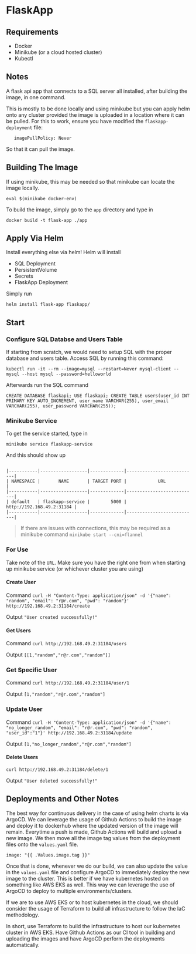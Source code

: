 # FlaskApp

## Requirements

- Docker
- Minikube (or a cloud hosted cluster)
- Kubectl

## Notes

A flask api app that connects to a SQL server all installed, after building the image, in one command. 

This is mostly to be done locally and using minikube but you can apply helm onto any cluster provided the image is uploaded in a location where it can be pulled. For this to work, ensure you have modified the `flaskapp-deployment` file:

```image: flask-app
   imagePullPolicy: Never
```

So that it can pull the image.


## Building The Image

If using minikube, this may be needed so that minikube can locate the image locally.

`eval $(minikube docker-env)`

To build the image, simply go to the `app` directory and type in

```docker build -t flask-app ./app```

## Apply Via Helm

Install everything else via helm! Helm will install

- SQL Deployment
- PersistentVolume
- Secrets
- FlaskApp Deployment

Simply run

```helm install flask-app flaskapp/```

## Start

### Configure SQL Databse and Users Table

If starting from scratch, we would need to setup SQL with the proper database and users table. Access SQL by running this command:


```kubectl run -it --rm --image=mysql --restart=Never mysql-client -- mysql --host mysql --password=helloworld```

Afterwards run the SQL command

`CREATE DATABASE flaskapi;
USE flaskapi;
CREATE TABLE users(user_id INT PRIMARY KEY AUTO_INCREMENT, user_name VARCHAR(255), user_email VARCHAR(255), user_password VARCHAR(255));`

### Minikube Service

To get the service started, type in

```minikube service flaskapp-service```

And this should show up

```

|-----------|------------------|-------------|---------------------------|
| NAMESPACE |       NAME       | TARGET PORT |            URL            |
|-----------|------------------|-------------|---------------------------|
| default   | flaskapp-service |        5000 | http://192.168.49.2:31184 |
|-----------|------------------|-------------|---------------------------|
```

> If there are issues with connections, this may be required as a minikube command `minikube start --cni=flannel`


### For Use

Take note of the `URL`. Make sure you have the right one from when starting up minikube service (or whichever cluster you are using)

#### Create User

Command
```curl -H "Content-Type: application/json" -d '{"name": "random", "email": "r@r.com", "pwd": "random"}' http://192.168.49.2:31184/create```

Output
```"User created successfully!"```


#### Get Users

Command
```curl http://192.168.49.2:31184/users```

Output
```[[1,"random","r@r.com","random"]]```

### Get Specific User

Command
```curl http://192.168.49.2:31184/user/1```

Output
```[1,"random","r@r.com","random"]```

### Update User

Command
```curl -H "Content-Type: application/json" -d '{"name": "no_longer_random", "email": "r@r.com", "pwd": "random", "user_id":"1"}' http://192.168.49.2:31184/update```


Output
```[1,"no_longer_random","r@r.com","random"]```

#### Delete Users
```curl http://192.168.49.2:31184/delete/1```

Output
```"User deleted successfully!"```



## Deployments and Other Notes

The best way for continuous delivery in the case of using helm charts is via ArgoCD. We can leverage the usage of Github Actions to build the image and deploy it to dockerhub where the updated version of the image will remain. Everytime a push is made, Github Actions will build and upload a new image. We then move all the image tag values from the deployment files onto the `values.yaml` file.

```image: "{{ .Values.image.tag }}"```

Once that is done, whenever we do our build, we can also update the value in the `values.yaml` file and configure ArgoCD to immediately deploy the new image to the cluster. This is better if we have kubernetes hosted on something like AWS EKS as well. This way we can leverage the use of ArgoCD to deploy to multiple environments/clusters.

If we are to use AWS EKS or to host kubernetes in the cloud, we should consider the usage of Terraform to build all infrastructure to follow the IaC methodology.

In short, use Terraform to build the infrastructure to host our kubernetes cluster in AWS EKS. Have Github Actions as our CI tool in building and uploading the images and have ArgoCD perform the deployments automatically.
